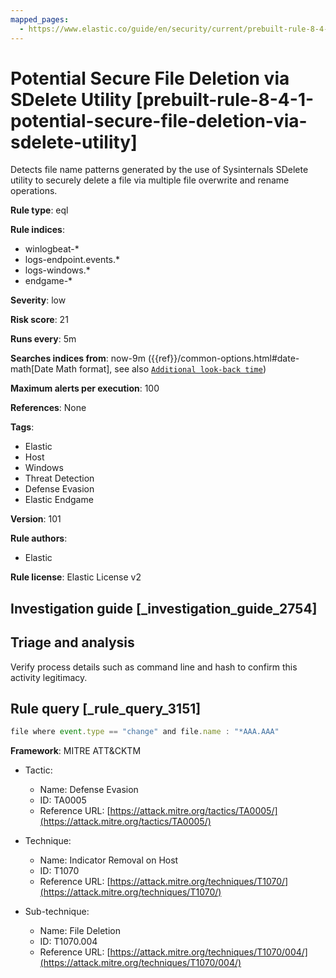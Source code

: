 ```yaml
---
mapped_pages:
  - https://www.elastic.co/guide/en/security/current/prebuilt-rule-8-4-1-potential-secure-file-deletion-via-sdelete-utility.html
---
```


# Potential Secure File Deletion via SDelete Utility [prebuilt-rule-8-4-1-potential-secure-file-deletion-via-sdelete-utility]

Detects file name patterns generated by the use of Sysinternals SDelete utility to securely delete a file via multiple file overwrite and rename operations.

**Rule type**: eql

**Rule indices**:

* winlogbeat-*
* logs-endpoint.events.*
* logs-windows.*
* endgame-*

**Severity**: low

**Risk score**: 21

**Runs every**: 5m

**Searches indices from**: now-9m ({{ref}}/common-options.html#date-math[Date Math format], see also [`Additional look-back time`](docs-content://solutions/security/detect-and-alert/create-detection-rule.md#rule-schedule))

**Maximum alerts per execution**: 100

**References**: None

**Tags**:

* Elastic
* Host
* Windows
* Threat Detection
* Defense Evasion
* Elastic Endgame

**Version**: 101

**Rule authors**:

* Elastic

**Rule license**: Elastic License v2

## Investigation guide [_investigation_guide_2754]

## Triage and analysis

Verify process details such as command line and hash to confirm this activity legitimacy.

## Rule query [_rule_query_3151]

```js
file where event.type == "change" and file.name : "*AAA.AAA"
```

**Framework**: MITRE ATT&CKTM

* Tactic:

    * Name: Defense Evasion
    * ID: TA0005
    * Reference URL: [https://attack.mitre.org/tactics/TA0005/](https://attack.mitre.org/tactics/TA0005/)

* Technique:

    * Name: Indicator Removal on Host
    * ID: T1070
    * Reference URL: [https://attack.mitre.org/techniques/T1070/](https://attack.mitre.org/techniques/T1070/)

* Sub-technique:

    * Name: File Deletion
    * ID: T1070.004
    * Reference URL: [https://attack.mitre.org/techniques/T1070/004/](https://attack.mitre.org/techniques/T1070/004/)



